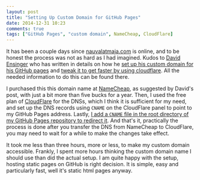 ```yaml
---
layout: post
title: "Setting Up Custom Domain for GitHub Pages"
date: 2014-12-31 10:23
comments: true
tags: ["GitHub Pages", "custom domain", NameCheap, CloudFlare]
---
```

It has been a couple days since [nauvalatmaja.com][link:nauval] is online,
and to be honest the process was not as hard as I had imagined. Kudos to 
[David Ensinger][link:david] who has written in details on 
how he [set up his custom domain for his GitHub pages][link:set-up-namecheap] and
[tweak it to get faster by using cloudflare][link:set-up-cloudflare]. All
the needed information to do this can be found there.

I purchased this this domain name at [NameCheap][link:namecheap], as suggested by David's post,
with just a bit more than five bucks for a year. Then, I used the free plan of [CloudFlare][link:cloudflare]
for the DNSs, which I think it is sufficient for my need, and set up the DNS records using `CNAME`
on the CloudFlare panel to point to my GitHub Pages address. Lastly,
[I add a `CNAME` file in the root directory of my GitHub Pages repository to redirect it][link:gh-custom-domain]. 
And that's it, practically the process is done after you transfer the DNS from NameCheap to
CloudFlare, you may need to wait for a while to make the changes take effect.

It took me less than three hours, more or less, to make my custom domain
accessible. Frankly, I spent more hours thinking the custom domain name I 
should use than did the actual setup. I am quite happy with the 
setup, hosting static pages on GitHub is right decision. It is simple, easy
and particularly fast, well it's static html pages anyway.

[link:nauval]: http://nauvalatmaja.com/
[link:david]: http://davidensinger.com/
[link:set-up-namecheap]: http://davidensinger.com/2013/03/setting-the-dns-for-github-pages-on-namecheap/
[link:set-up-cloudflare]: http://davidensinger.com/2014/04/transferring-the-dns-from-namecheap-to-cloudflare-for-github-pages/
[link:namecheap]: https://www.namecheap.com/
[link:cloudflare]: https://cloudflare.com
[link:gh-custom-domain]: https://help.github.com/articles/setting-up-a-custom-domain-with-github-pages/
